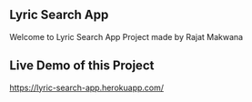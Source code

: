 ## Lyric Search App

Welcome to Lyric Search App Project made by Rajat Makwana

## Live Demo of this Project

https://lyric-search-app.herokuapp.com/